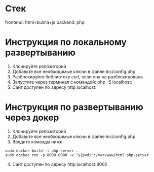 # Стек
frontend: html+bulma+js
backend: php

# Инструкция по локальному развертыванию
1. Клонируйте репозиторий
2. Добавьте все необходимые ключи в файле inc/config.php
3. Разблокируйте библиотеку curl, если она не разблокирована
4. Запустите через терминал с командой: php -S localhost:<PORT>
5. Сайт доступен по адресу http:localhost:<PORT>

# Инструкция по развертыванию через докер
1. Клонируйте репозиторий
2. Добавьте все необходимые ключи в файле inc/config.php
3. Введите команды ниже
```
sudo docker build -t php-server .
sudo docker run -p 8000:8000 -v "$(pwd)":/var/www/html php-server

```
4. Сайт доступен по адресу http:localhost:8000